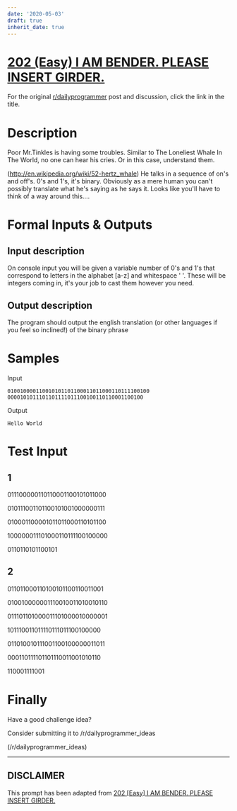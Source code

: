 ```yaml
---
date: '2020-05-03'
draft: true
inherit_date: true
---
```


# [202 (Easy) I AM BENDER. PLEASE INSERT GIRDER.](https://www.reddit.com/r/dailyprogrammer/comments/2w84hl/20150216_challenge_202_easy_i_am_bender_please/)

For the original [r/dailyprogrammer](https://www.reddit.com/r/dailyprogrammer/) post and discussion, click the link in the title.

# Description
Poor Mr.Tinkles is having some troubles. Similar to The Loneliest Whale In The World, no one can hear his cries. Or in this case, understand them.

(http://en.wikipedia.org/wiki/52-hertz_whale)
He talks in a sequence of on's and off's. 0's and 1's, it's binary. Obviously as a mere human you can't possibly translate what he's saying as he says it. Looks like you'll have to think of a way around this....

# Formal Inputs & Outputs
## Input description
On console input you will be given a variable number of 0's and 1's that correspond to letters in the alphabet [a-z] and whitespace ' '. These will be integers coming in, it's your job to cast them however you need.

## Output description
The program should output the english translation (or other languages if you feel so inclined!) of the binary phrase

# Samples
Input


```
010010000110010101101100011011000110111100100
0000101011101101111011100100110110001100100
```
Output


```
Hello World
```
# Test Input
## 1
011100000110110001100101011000

010111001101100101001000000111

010001100001011011000110101100

100000011101000110111100100000

0110110101100101

## 2
011011000110100101100110011001

010010000001110010011010010110

011101101000011101000010000001

101110011011110111011100100000

011010010111001100100000011011

000110111101101110011001010110

110001111001

# Finally
Have a good challenge idea?

Consider submitting it to /r/dailyprogrammer_ideas

(/r/dailyprogrammer_ideas)

----
## **DISCLAIMER**
This prompt has been adapted from [202 [Easy] I AM BENDER. PLEASE INSERT GIRDER.](https://www.reddit.com/r/dailyprogrammer/comments/2w84hl/20150216_challenge_202_easy_i_am_bender_please/
)
